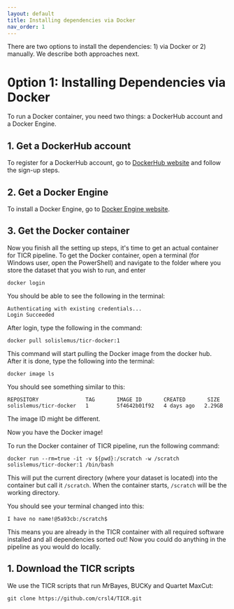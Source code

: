 ```yaml
---
layout: default
title: Installing dependencies via Docker
nav_order: 1
---
```


There are two options to install the dependencies: 1) via Docker or 2) manually. We describe both approaches next.

# 0ption 1: Installing Dependencies via Docker

To run a Docker container, you need two things: a DockerHub account and a Docker Engine.

## 1. Get a DockerHub account

To register for a DockerHub account, go to [DockerHub website](https://hub.docker.com/) and follow the sign-up steps.

## 2. Get a Docker Engine

To install a Docker Engine, go to [Docker Engine website](https://www.docker.com/products/docker-desktop/). 

## 3. Get the Docker container

Now you finish all the setting up steps, it's time to get an actual container for TICR pipeline. To get the Docker container, open a terminal (for Windows user, open the PowerShell) and navigate to the folder where you store the dataset that you wish to run, and enter

```
docker login
```

You should be able to see the following in the terminal:

```
Authenticating with existing credentials...
Login Succeeded
```

After login, type the following in the command:

```
docker pull solislemus/ticr-docker:1
```

This command will start pulling the Docker image from the docker hub. After it is done, type the following into the terminal:

```
docker image ls
```

You should see something similar to this:

```
REPOSITORY               TAG       IMAGE ID       CREATED       SIZE
solislemus/ticr-docker   1         5f4642b01f92   4 days ago   2.29GB
```

The image ID might be different.

Now you have the Docker image! 

To run the Docker container of TICR pipeline, run the following command:

```
docker run --rm=true -it -v ${pwd}:/scratch -w /scratch solislemus/ticr-docker:1 /bin/bash
```

This will put the current directory (where your dataset is located) into the container but call it `/scratch`. When the container starts, `/scratch` will be the working directory.

You should see your terminal changed into this:
```
I have no name!@5a93cb:/scratch$
```

This means you are already in the TICR container with all required software installed and all dependencies sorted out! Now you could do anything in the pipeline as you would do locally.

## 1. Download the TICR scripts

We use the TICR scripts that run MrBayes, BUCKy and Quartet MaxCut:

```
git clone https://github.com/crsl4/TICR.git
```
